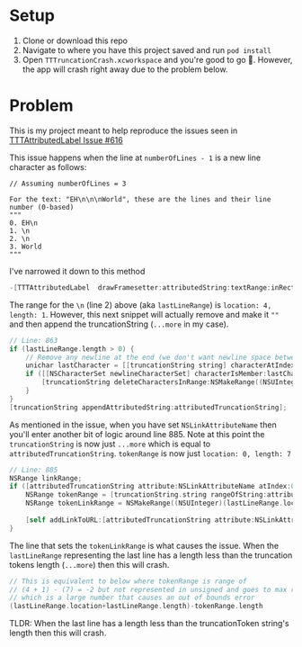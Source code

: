 
# Setup

1. Clone or download this repo
2. Navigate to where you have this project saved and run `pod install`
3. Open `TTTruncationCrash.xcworkspace` and you're good to go 🚀. However, the app will crash right away due to the problem below.

# Problem

This is my project meant to help reproduce the issues seen in [TTTAttributedLabel Issue #616](https://github.com/TTTAttributedLabel/TTTAttributedLabel/issues/616)

This issue happens when the line at `numberOfLines - 1` is a new line character as follows:
```
// Assuming numberOfLines = 3

For the text: "EH\n\n\nWorld", these are the lines and their line number (0-based)
"""
0. EH\n
1. \n
2. \n
3. World
"""
```

I've narrowed it down to this method
```objective-c
-[TTTAttributedLabel  drawFramesetter:attributedString:textRange:inRect:context:]
```

The range for the `\n` (line 2) above (aka `lastLineRange`) is `location: 4, length: 1`.
However, this next snippet will actually remove and make it `""` and then append the truncationString (`...more` in my case).

```objective-c
// Line: 863
if (lastLineRange.length > 0) {
    // Remove any newline at the end (we don't want newline space between the text and the truncation token). There can only be one, because the second would be on the next line.
    unichar lastCharacter = [[truncationString string] characterAtIndex:(NSUInteger)(lastLineRange.length - 1)];
    if ([[NSCharacterSet newlineCharacterSet] characterIsMember:lastCharacter]) {
        [truncationString deleteCharactersInRange:NSMakeRange((NSUInteger)(lastLineRange.length - 1), 1)];
    }
}
[truncationString appendAttributedString:attributedTruncationString];
```

As mentioned in the issue, when you have set `NSLinkAttributeName` then you'll enter another bit of logic around line 885.
Note at this point the `truncationString` is now just `...more` which is equal to `attributedTruncationString`. 
`tokenRange` is now just `location: 0, length: 7`

```objective-c
// Line: 885
NSRange linkRange;
if ([attributedTruncationString attribute:NSLinkAttributeName atIndex:0 effectiveRange:&linkRange]) {
    NSRange tokenRange = [truncationString.string rangeOfString:attributedTruncationString.string];
    NSRange tokenLinkRange = NSMakeRange((NSUInteger)(lastLineRange.location+lastLineRange.length)-tokenRange.length, (NSUInteger)tokenRange.length);
    
    [self addLinkToURL:[attributedTruncationString attribute:NSLinkAttributeName atIndex:0 effectiveRange:&linkRange] withRange:tokenLinkRange];
}
```

The line that sets the `tokenLinkRange` is what causes the issue.
When the `lastLineRange` representing the last line has a length less than the truncation tokens length (`...more`) then this will crash.
```objective-c
// This is equivalent to below where tokenRange is range of 
// (4 + 1) - (7) = -2 but not represented in unsigned and goes to max representation of `NSUInteger`
// which is a large number that causes an out of bounds error
(lastLineRange.location+lastLineRange.length)-tokenRange.length
```

TLDR: When the last line has a length less than the truncationToken string's length then this will crash.
